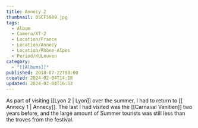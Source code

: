 ```yaml
---
title: Annecy 2
thumbnail: DSCF5909.jpg
tags:
  - Album
  - Camera/XT-2
  - Location/France
  - Location/Annecy
  - Location/Rhône-Alpes
  - Period/KULeuven
category:
  - "[[Albums]]"
published: 2018-07-22T00:00
created: 2024-02-04T14:18
updated: 2024-02-04T16:53
---
```

As part of visiting [[Lyon 2 | Lyon]] over the summer, I had to return to [[ Annecy 1 | Annecy]]. The last I had visited was the [[Carnaval Venitien]] two years before, and the large amount of Summer tourists was still less than the troves from the festival.
